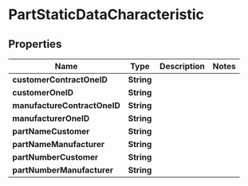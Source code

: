 
# PartStaticDataCharacteristic

## Properties
Name | Type | Description | Notes
------------ | ------------- | ------------- | -------------
**customerContractOneID** | **String** |  | 
**customerOneID** | **String** |  | 
**manufactureContractOneID** | **String** |  | 
**manufacturerOneID** | **String** |  | 
**partNameCustomer** | **String** |  | 
**partNameManufacturer** | **String** |  | 
**partNumberCustomer** | **String** |  | 
**partNumberManufacturer** | **String** |  | 




